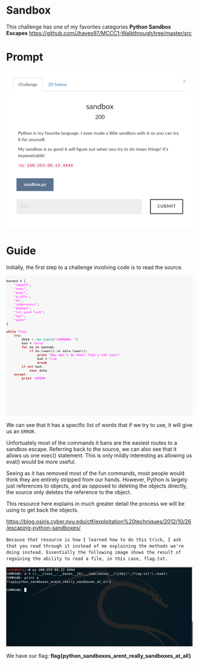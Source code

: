 # Sandbox

This challenge has one of my favorites categories **Python Sandbox Escapes**
https://github.com/Jhayes97/MCCC1-Walkthrough/tree/master/src
# Prompt

![alt text](https://github.com/Jhayes97/MCCC1-Walkthrough/blob/master/src/sb1.PNG "Sandbox")


# Guide

Initially, the first step to a challenge involving code is to read the source.

![alt text](https://github.com/Jhayes97/MCCC1-Walkthrough/blob/master/src/sb2.PNG "Sandbox")


We can see that it has a specific list of words that if we try to use, it will give us an `ERROR`.

Unfortuately most of the commands it bans are the easiest routes to a sandbox escape. Referring back to the source, we can also see that it allows us one exec() statement. This is only mildly interesting as allowing us eval() would be more useful.

Seeing as it has removed most of the fun commands, most people would think they are entirely stripped from our hands. However, Python is largely just references to objects, and as opposed to deleting the objects directly, the source only deletes the reference to the object.

This resource here explains in much greater detail the process we will be using to get back the objects.  

https://blog.osiris.cyber.nyu.edu/ctf/exploitation%20techniques/2012/10/26/escaping-python-sandboxes/

`Because that resource is how I learned how to do this trick, I ask that you read through it instead of me explaining the methods we're doing instead. Essentially the following image shows the result of regaining the ability to read a file, in this case, flag.txt.`

![alt text](https://github.com/Jhayes97/MCCC1-Walkthrough/blob/master/src/sb3.PNG "Sandbox")

We have our flag: **flag{python_sandboxes_arent_really_sandboxes_at_all}**

